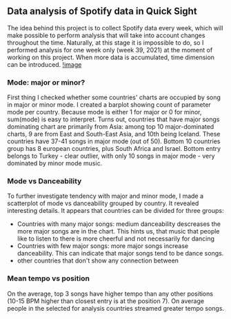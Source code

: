 ## Data analysis of Spotify data in Quick Sight
The idea behind this project is to collect Spotify data every week, which will make possible to perform analysis that will take into account changes throughout the time. Naturally, at this stage it is impossible to do, so I performed analysis for one week only (week 39, 2021) at the moment of working on this project. When more data is accumulated, time dimension can be introduced.
[!image](./Sum_of_Mode_by_Count.pdf)
### Mode: major or minor?
First thing I checked whether some countries' charts are occupied by song in major or minor mode. I created a barplot showing count of parameter mode per country. Because mode is either 1 for major or 0 for minor, sum(mode) is easy to interpret. Turns out, countries that have major songs dominating chart are primarily from Asia: among top 10 major-dominated charts, 9 are from  East and South-East Asia, and 10th being Iceland. These countries have 37-41 songs in major mode (out of 50). Bottom 10 countries group has 8 european countries, plus South Africa and Israel. Bottom entry belongs to Turkey - clear outlier, with only 10 songs in major mode - very dominated by minor mode music.
### Mode vs Danceability
To further investigate tendency with major and minor mode, I made a scatterplot of mode vs danceability grouped by country. It revealed interesting details. It appears that countries can be divided for three groups:  
- Countries with many major songs: medium danceability descreases the more major songs are in the chart. This hints us, that music that people like to listen to there is more cheerful and not necessarily for dancing
- Countries with few major songs: more major songs increase danceability. This can indicate that major songs tend to be dance songs.
- other countries that don't show any connection between 
### Mean tempo vs position
On the average, top 3 songs have higher tempo than any other positions (10-15 BPM higher than closest entry is at the position 7). On average people in the selected for analysis countries streamed greater tempo songs.

